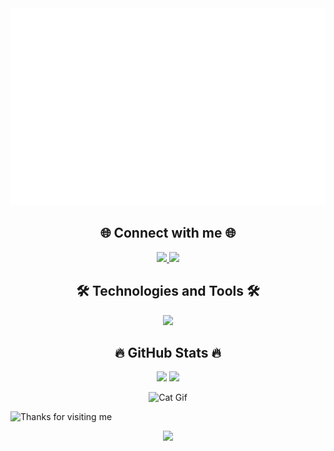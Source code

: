 <a href="#" target="_blank">
  <img src="./svg/duoq-banner.svg" width="1200" alt="Duoq2805-official" />
</a>


<h2 align="center">🌐 Connect with me 🌐</h2>
<p align="center">
  <a href="https://www.facebook.com/thai.duong.133789/">
    <img src="https://img.shields.io/badge/Facebook-%231877F2.svg?style=flat&logo=Facebook&logoColor=white" height="80"/>
  </a>
  <a href="https://www.instagram.com/thaiduong2805/">
    <img src="https://img.shields.io/badge/Instagram-%23E4405F.svg?style=flat&logo=Instagram&logoColor=white" height="80"/>
  </a>
</p>


<h2 align="center">🛠 Technologies and Tools 🛠</h2>
<p align="center">
  <img src="https://skillicons.dev/icons?i=java,c,html,css,spring,mysql,git,github,visualstudiocode" />
</p>


<h2 align="center">🔥 GitHub Stats 🔥</h2>
<div align="center">
  <img src="https://github-readme-stats.vercel.app/api/top-langs/?username=Duoq2805&layout=compact" width="320" />
  <img src="https://github-readme-stats.vercel.app/api?username=Duoq2805&show_icons=true" width="420" />
</div>


<p align="center">
  <img src="https://media.giphy.com/media/dy54LwFL5yNInwMSye/giphy.gif" alt="Cat Gif" />
</p>

<img height="120" alt="Thanks for visiting me" width="100%" src="https://raw.githubusercontent.com/BrunnerLivio/brunnerlivio/master/images/marquee.svg" />
<p align="center">
  <img src="https://capsule-render.vercel.app/api?type=waving&color=gradient&height=60&section=footer&width=100"/>
</p>

